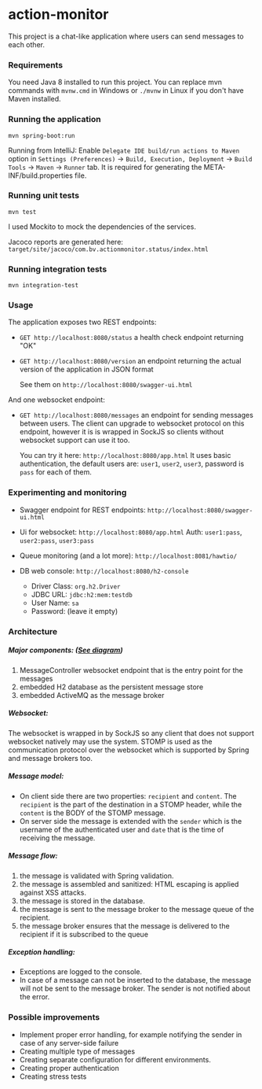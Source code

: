# action-monitor

This project is a chat-like application where users can send messages to each other.

### Requirements

You need Java 8 installed to run this project.
You can replace mvn commands with `mvnw.cmd` in Windows or `./mvnw` in Linux if you don't have Maven installed.

### Running the application

`mvn spring-boot:run`

Running from IntelliJ:
Enable `Delegate IDE build/run actions to Maven` option in `Settings (Preferences)` -> `Build, Execution, Deployment` -> `Build Tools` -> `Maven` -> `Runner` tab.
It is required for generating the META-INF/build.properties file. 

### Running unit tests
`mvn test`

I used Mockito to mock the dependencies of the services.

Jacoco reports are generated here: `target/site/jacoco/com.bv.actionmonitor.status/index.html`

### Running integration tests
`mvn integration-test`

### Usage

The application exposes two REST endpoints:

-   `GET http://localhost:8080/status` a health check endpoint returning "OK"
-   `GET http://localhost:8080/version` an endpoint returning the actual version of the application in JSON format

    See them on `http://localhost:8080/swagger-ui.html`

And one websocket endpoint:

-   `GET http://localhost:8080/messages` an endpoint for sending messages between users. 
    The client can upgrade to websocket protocol on this endpoint, however it is is wrapped in SockJS so clients without websocket support can use it too.

    You can try it here: `http://localhost:8080/app.html`
    It uses basic authentication, the default users are: `user1`, `user2`, `user3`, password is `pass` for each of them.

### Experimenting and monitoring

- Swagger endpoint for REST endpoints: `http://localhost:8080/swagger-ui.html`

- Ui for websocket: `http://localhost:8080/app.html` Auth: `user1:pass`, `user2:pass`, `user3:pass`

- Queue monitoring (and a lot more): `http://localhost:8081/hawtio/`

- DB web console: `http://localhost:8080/h2-console`
     - Driver Class: `org.h2.Driver`
     - JDBC URL: `jdbc:h2:mem:testdb`
     - User Name: `sa`
     - Password: (leave it empty)

### Architecture

##### Major components: ([See diagram](diagram.png))
1. MessageController websocket endpoint that is the entry point for the messages
2. embedded H2 database as the persistent message store
3. embedded ActiveMQ as the message broker

##### Websocket:
The websocket is wrapped in by SockJS so any client that does not support websocket natively may use the system.
STOMP is used as the communication protocol over the websocket which is supported by Spring and message brokers too.

##### Message model:
- On client side there are two properties: `recipient` and `content`.
The `recipient` is the part of the destination in a STOMP header, while the `content` is the BODY of the STOMP message.
- On server side the message is extended with the `sender` which is the username of the authenticated user and `date` that is the time of receiving the message.

##### Message flow:
1. the message is validated with Spring validation.
2. the message is assembled and sanitized: HTML escaping is applied against XSS attacks.
3. the message is stored in the database.
4. the message is sent to the message broker to the message queue of the recipient.
5. the message broker ensures that the message is delivered to the recipient if it is subscribed to the queue

##### Exception handling:
- Exceptions are logged to the console.
- In case of a message can not be inserted to the database, the message will not be sent to the message broker. The sender is not notified about the error.

### Possible improvements
- Implement proper error handling, for example notifying the sender in case of any server-side failure
- Creating multiple type of messages
- Creating separate configuration for different environments.
- Creating proper authentication
- Creating stress tests 